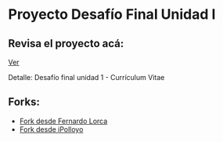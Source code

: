 # Proyecto Desafío Final Unidad I

## Revisa el proyecto acá: 

[Ver](https://github.com/javierfdb/javierfdb.github.io)

Detalle: Desafío final unidad 1 - Currículum Vitae

## Forks:

- [Fork desde Fernardo Lorca](https://github.com/javierfdb/desarrollo-portafolio)
- [Fork desde iPolloyo](https://github.com/javierfdb/desafio_6_final)

